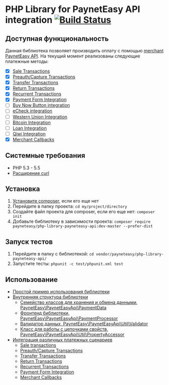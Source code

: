 # PHP Library for PaynetEasy API integration [![Build Status](https://travis-ci.org/payneteasy/php-library-payneteasy-api.png?branch=master)](https://travis-ci.org/payneteasy/php-library-paynet)
## Доступная функциональность

Данная библиотека позволяет производить оплату с помощью [merchant PaynetEasy API](http://wiki.payneteasy.com/index.php/PnE:Merchant_API). На текущий момент реализованы следующие платежные методы:
- [x] [Sale Transactions](http://wiki.payneteasy.com/index.php/PnE:Sale_Transactions)
- [x] [Preauth/Capture Transactions](http://wiki.payneteasy.com/index.php/PnE:Preauth/Capture_Transactions)
- [x] [Transfer Transactions](http://wiki.payneteasy.com/index.php/PnE:Transfer_Transactions)
- [x] [Return Transactions](http://wiki.payneteasy.com/index.php/PnE:Return_Transactions)
- [x] [Recurrent Transactions](http://wiki.payneteasy.com/index.php/PnE:Recurrent_Transactions)
- [x] [Payment Form Integration](http://wiki.payneteasy.com/index.php/PnE:Payment_Form_integration)
- [ ] [Buy Now Button integration](http://wiki.payneteasy.com/index.php/PnE:Buy_Now_Button_integration)
- [ ] [eCheck integration](http://wiki.payneteasy.com/index.php/PnE:eCheck_integration)
- [ ] [Western Union Integration](http://wiki.payneteasy.com/index.php/PnE:Western_Union_Integration)
- [ ] [Bitcoin Integration](http://wiki.payneteasy.com/index.php/PnE:Bitcoin_integration)
- [ ] [Loan Integration](http://wiki.payneteasy.com/index.php/PnE:Loan_integration)
- [ ] [Qiwi Integration](http://wiki.payneteasy.com/index.php/PnE:Qiwi_integration)
- [x] [Merchant Callbacks](http://wiki.payneteasy.com/index.php/PnE:Merchant_Callbacks)

## Системные требования

* PHP 5.3 - 5.5
* [Расширение curl](http://php.net/manual/en/book.curl.php)

## Установка

1. [Установите composer](http://getcomposer.org/doc/00-intro.md), если его еще нет
2. Перейдите в папку проекта: `cd my/project/directory`
3. Создайте файл проекта для composer, если его еще нет: `composer init`
4. Добавьте библиотеку в зависимости проекта: `composer require payneteasy/php-library-payneteasy-api:dev-master --prefer-dist`

## Запуск тестов

1. Перейдите в папку с библиотекой: `cd vendor/payneteasy/php-library-payneteasy-api/`
2. Запустите тесты: `phpunit -c test/phpunit.xml test`

## Использование

* [Простой пример использования библиотеки](doc/ru/00-basic-tutorial.md)
* [Внутренняя структура библиотеки](doc/ru/01-library-internals.md)
    * [Семейство классов для хранения и обмена данными, PaynetEasy\PaynetEasyApi\PaymentData](doc/ru/library-internals/00-payment-data.md)
    * [Фронтенд библиотеки, PaynetEasy\PaynetEasyApi\PaymentProcessor](doc/ru/library-internals/01-payment-processor.md)
    * [Валидатор данных, PaynetEasy\PaynetEasyApi\Util\Validator](doc/ru/library-internals/02-validator.md)
    * [Класс для работы с цепочками свойств, PaynetEasy\PaynetEasyApi\Util\PropertyAccessor](doc/ru/library-internals/03-property-accessor.md)
* [Интеграция различных платежных сценариев](doc/ru/02-payment-scenarios.md)
    * [Sale transactions](doc/ru/payment-scenarios/00-sale-transactions.md)
    * [Preauth/Capture Transactions](doc/ru/payment-scenarios/01-preauth-capture-transactions.md)
    * [Transfer Transactions](doc/ru/payment-scenarios/02-transfer-transactions.md)
    * [Return Transactions](doc/ru/payment-scenarios/03-return-transactions.md)
    * [Recurrent Transactions](doc/ru/payment-scenarios/04-recurrent-transactions.md)
    * [Payment Form Integration](doc/ru/payment-scenarios/05-payment-form-integration.md)
    * [Merchant Callbacks](doc/ru/payment-scenarios/06-merchant-callbacks.md)
